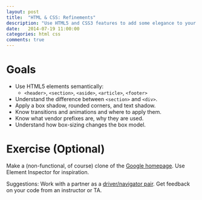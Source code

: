 ```yaml
---
layout: post
title:  "HTML & CSS: Refinements"
description: "Use HTML5 and CSS3 features to add some elegance to your site's UX."
date:   2014-07-19 11:00:00
categories: html css
comments: true
---
```


Goals
=====

* Use HTML5 elements semantically:
    - `<header>`, `<section>`, `<aside>`, `<article>`, `<footer>` 
* Understand the difference between `<section>` and `<div>`.
* Apply a box shadow, rounded corners, and text shadow.
* Know transitions and animations and where to apply them.
* Know what vendor prefixes are, why they are used.
* Understand how box-sizing changes the box model.


Exercise (Optional)
====================
Make a (non-functional, of course) clone of the [Google homepage](http://www.google.com). Use Element Inspector for inspiration. 

Suggestions: Work with a partner as a [driver/navigator pair][pairing-primer]. Get feedback on your code from an instructor or TA.

[pairing-primer]:http://www.wikihow.com/Pair-Program
